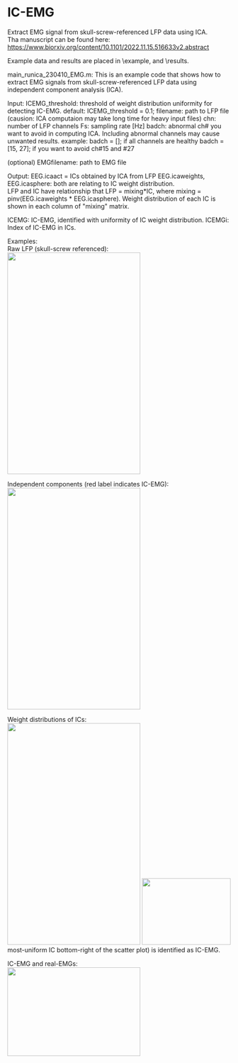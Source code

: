 # IC-EMG
Extract EMG signal from skull-screw-referenced LFP data using ICA.  
Tha manuscript can be found here: https://www.biorxiv.org/content/10.1101/2022.11.15.516633v2.abstract


Example data and results are placed in \example, and \results.  
  
  
main_runica_230410_EMG.m:
This is an example code that shows how to extract EMG signals from
skull-screw-referenced LFP data using independent component analysis (ICA). 

Input:
  ICEMG_threshold: threshold of weight distribution uniformity for
                   detecting IC-EMG. 
                   default: ICEMG_threshold = 0.1;
  filename: path to LFP file (causion: ICA computaion may take long time for heavy input files)
  chn:    number of LFP channels
  Fs:     sampling rate [Hz]
  badch:  abnormal ch# you want to avoid in computing ICA. Including
          abnormal channels may cause unwanted results.
          example:    badch = []; if all channels are healthy
                      badch = [15, 27]; if you want to avoid ch#15 and #27
  
  (optional) EMGfilename: path to EMG file


Output:
  EEG.icaact = ICs obtained by ICA from LFP
  EEG.icaweights, EEG.icasphere: both are relating to IC weight distribution.   
      LFP and IC have relationship that  LFP = mixing*IC,
        where  mixing = pinv(EEG.icaweights * EEG.icasphere).
      Weight distribution of each IC is shown in each column of "mixing" matrix.          
  
  ICEMG:  IC-EMG, identified with uniformity of IC weight distribution.
  ICEMGi: Index of IC-EMG in ICs.  
  
Examples:    
Raw LFP (skull-screw referenced):  
<img src="https://user-images.githubusercontent.com/60276754/231026752-40bd2b91-3727-4023-8b85-a0f9de476b3e.png"  width="300" height="500">

Independent components (red label indicates IC-EMG):  
<img src="https://user-images.githubusercontent.com/60276754/231026876-833dbd15-f43e-4453-83a8-895f3ea737ee.png"  width="300" height="500">

Weight distributions of ICs:  
<img src="https://user-images.githubusercontent.com/60276754/231026943-6198d1c6-d3cb-4778-bc6c-f4c37413c8c7.png"  width="300" height="500">
<img src="https://user-images.githubusercontent.com/60276754/231026971-1385883f-40e6-408e-afc8-36f15a46a8c4.png"  width="200" height="150">  
most-uniform IC bottom-right of the scatter plot) is identified as IC-EMG.

  
IC-EMG and real-EMGs:  
<img src="https://user-images.githubusercontent.com/60276754/231027233-59759fef-26f0-443f-be62-6539ae686964.png"  width="300" height="200">
